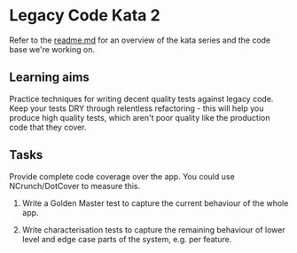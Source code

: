 # Legacy Code Kata 2

Refer to the [readme.md](README.md) for an overview of the kata series and the code base we're working on.

## Learning aims

Practice techniques for writing decent quality tests against legacy code. Keep your tests DRY through relentless refactoring - this will help you produce high quality tests, which aren't poor quality like the production code that they cover.

## Tasks

Provide complete code coverage over the app. You could use NCrunch/DotCover to measure this.

1. Write a Golden Master test to capture the current behaviour of the whole app.

2. Write characterisation tests to capture the remaining behaviour of lower level and edge case parts of the system, e.g. per feature.

